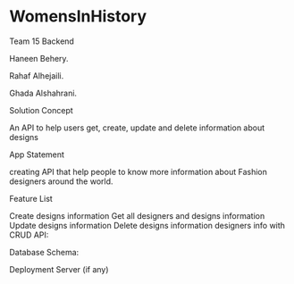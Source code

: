 # WomensInHistory


Team 15 Backend

Haneen Behery.

Rahaf Alhejaili.

Ghada Alshahrani.

Solution Concept

An API to help users get, create, update and delete information about designs

App Statement

creating API that help people to know more information about Fashion designers around the world.

Feature List

Create designs information Get all designers and designs information Update designs information Delete designs information designers info with CRUD API:



Database Schema:



Deployment Server (if any)

